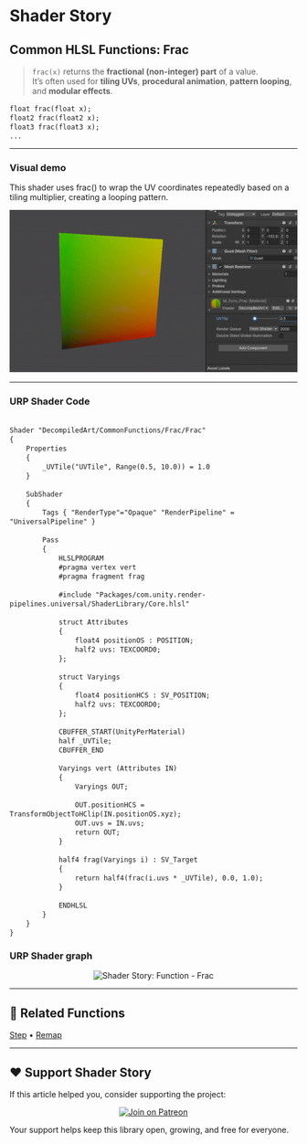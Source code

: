# Shader Story

## Common HLSL Functions: Frac

> `frac(x)` returns the **fractional (non-integer) part** of a value.  
> It’s often used for **tiling UVs**, **procedural animation**, **pattern looping**, and **modular effects**.

```hlsl
float frac(float x);
float2 frac(float2 x);
float3 frac(float3 x);
...
```

---

### Visual demo 
This shader uses frac() to wrap the UV coordinates repeatedly based on a tiling multiplier, creating a looping pattern.

<p align="center">
<img src="https://github.com/DeGGeD/ShaderStory/blob/main/Resources/Images/Chapters/CommonFunctions/Frac/DA_CommonFuncs_Frac_Demo_01.gif" alt="Shader Story: Function - Frac" title="Shader Story: Function - Frac">
</p>

---
### URP Shader Code

```hlsl

Shader "DecompiledArt/CommonFunctions/Frac/Frac"
{
    Properties
    {
        _UVTile("UVTile", Range(0.5, 10.0)) = 1.0
    }

    SubShader
    {
        Tags { "RenderType"="Opaque" "RenderPipeline" = "UniversalPipeline" }

        Pass
        {
            HLSLPROGRAM
            #pragma vertex vert
            #pragma fragment frag

            #include "Packages/com.unity.render-pipelines.universal/ShaderLibrary/Core.hlsl"

            struct Attributes
            {
                float4 positionOS : POSITION;
                half2 uvs: TEXCOORD0;
            };

            struct Varyings
            {
                float4 positionHCS : SV_POSITION;
                half2 uvs: TEXCOORD0;
            };

            CBUFFER_START(UnityPerMaterial)
            half _UVTile;
            CBUFFER_END

            Varyings vert (Attributes IN)
            {
                Varyings OUT;

                OUT.positionHCS = TransformObjectToHClip(IN.positionOS.xyz);
                OUT.uvs = IN.uvs;
                return OUT;
            }

            half4 frag(Varyings i) : SV_Target
            {
                return half4(frac(i.uvs * _UVTile), 0.0, 1.0);
            }

            ENDHLSL
        }
    }
}

```

### URP Shader graph
<p align="center">
<img src="https://github.com/DeGGeD/ShaderStory/blob/main/Resources/Images/Chapters/CommonFunctions/Smoothstep/DA_CommonFuncs_Frac_Graph_01.png" alt="Shader Story: Function - Frac" title="Shader Story: Function - Frac">
</p>

---

## 🔗 Related Functions

[Step]([../Step.md](https://github.com/DeGGeD/ShaderStory/blob/main/Chapters/CommonFunctions/Step.md)) • [Remap](https://github.com/DeGGeD/ShaderStory/blob/main/Chapters/CommonFunctions/Remap.md)

---

## ❤️ Support Shader Story

If this article helped you, consider supporting the project:

<p align="center">
  <a href="https://www.patreon.com/decompiled_art" target="_blank">
    <img src="https://img.shields.io/badge/Join%20on%20Patreon-%20Exclusive%20Updates%20%26%20Community-orange?style=for-the-badge&logo=patreon" alt="Join on Patreon">
  </a>
</p>

Your support helps keep this library open, growing, and free for everyone.
